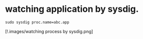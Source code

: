 # watching application by sysdig.

```
sudo sysdig proc.name=abc.app
```

[!.images/watching process by sysdig.png]


